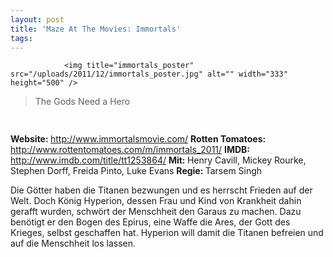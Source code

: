 ```yaml
---
layout: post
title: 'Maze At The Movies: Immortals'
tags:
---
```



                <img title="immortals_poster" src="/uploads/2011/12/immortals_poster.jpg" alt="" width="333" height="500" />
<blockquote>The Gods Need a Hero</blockquote>
<img class="alignnone size-full wp-image-5898" title="movie_review_3stars" src="/uploads/2010/02/movie_review_3stars.png" alt="" width="75" height="15" />
<p><strong> Website: </strong><a href="http://www.immortalsmovie.com/"><a href="http://www.immortalsmovie.com/">http://www.immortalsmovie.com/</a></a>
<strong>Rotten Tomatoes: </strong><a href="http://www.rottentomatoes.com/m/immortals_2011/"><a href="http://www.rottentomatoes.com/m/immortals_2011/">http://www.rottentomatoes.com/m/immortals_2011/</a></a>
<strong>IMDB: </strong><a href="http://www.imdb.com/title/tt1253864/"><a href="http://www.imdb.com/title/tt1253864/">http://www.imdb.com/title/tt1253864/</a></a>
<strong>Mit: </strong>Henry Cavill, Mickey Rourke, Stephen Dorff, Freida Pinto, Luke Evans
<strong>Regie: </strong>Tarsem Singh</p>
<p>Die Götter haben die Titanen bezwungen und es herrscht Frieden auf der Welt. Doch König Hyperion, dessen Frau und Kind von Krankheit dahin gerafft wurden, schwört der Menschheit den Garaus zu machen. Dazu benötigt er den Bogen des Epirus, eine Waffe die Ares, der Gott des Krieges, selbst geschaffen hat. Hyperion will damit die Titanen befreien und auf die Menschheit los lassen.</p>
